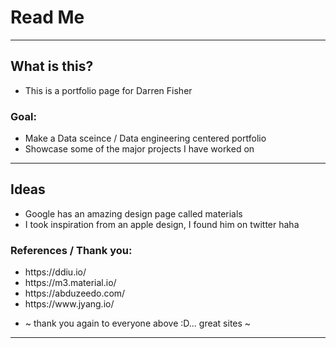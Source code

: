 # Read Me

--- 

## What is this? 
- This is a portfolio page for Darren Fisher 

### Goal:

- Make a Data sceince / Data engineering centered portfolio
- Showcase some of the major projects I have worked on


---


## Ideas
- Google has an amazing design page called materials 
- I took inspiration from an apple design, I found him on twitter haha


### References / Thank you:
<ul>
    <li>https://ddiu.io/ </li>
    <li>https://m3.material.io/</li>
    <li>https://abduzeedo.com/ </li>
    <li>https://www.jyang.io/</li>
</ul>

- ~ thank you again to everyone above :D... great sites ~

---
